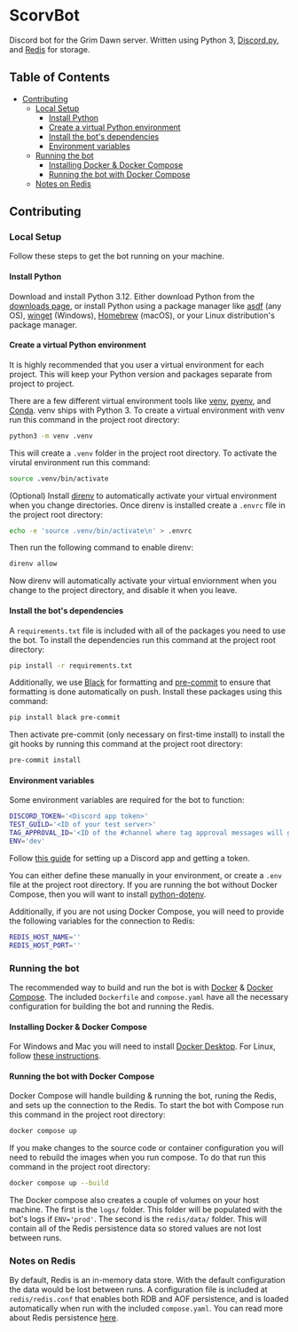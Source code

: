 # ScorvBot

Discord bot for the Grim Dawn server. Written using Python 3, [Discord.py](https://discordpy.readthedocs.io/en/stable/#), and [Redis](https://redis.io/docs/latest/get-started/) for storage.

## Table of Contents

- [Contributing](#contributing)
  - [Local Setup](#local-setup)
    - [Install Python](#install-python)
    - [Create a virtual Python environment](#create-a-virtual-python-environment)
    - [Install the bot's dependencies](#install-the-bots-dependencies)
    - [Environment variables](#environment-variables)
  - [Running the bot](#running-the-bot)
    - [Installing Docker \& Docker Compose](#installing-docker--docker-compose)
    - [Running the bot with Docker Compose](#running-the-bot-with-docker-compose)
  - [Notes on Redis](#notes-on-redis)

## Contributing

### Local Setup

Follow these steps to get the bot running on your machine.

#### Install Python

Download and install Python 3.12. Either download Python from the [downloads page](https://www.python.org/downloads/), or install Python using a package manager like [asdf](https://asdf-vm.com/) (any OS), [winget](https://learn.microsoft.com/en-us/windows/package-manager/winget/) (Windows), [Homebrew](https://docs.brew.sh/Homebrew-and-Python) (macOS), or your Linux distribution's package manager.

#### Create a virtual Python environment

It is highly recommended that you user a virtual environment for each project. This will keep your Python version and packages separate from project to project.

There are a few different virtual environment tools like [venv](https://docs.python.org/3/library/venv.html), [pyenv](https://github.com/pyenv/pyenv), and [Conda](https://docs.conda.io/projects/conda/en/latest/index.html). venv ships with Python 3. To create a virtual environment with venv run this command in the project root directory:

```sh
python3 -m venv .venv
```

This will create a `.venv` folder in the project root directory. To activate the virutal environment run this command:

```sh
source .venv/bin/activate
```

(Optional) Install [direnv](https://direnv.net/) to automatically activate your virtual environment when you change directories. Once direnv is installed create a `.envrc` file in the project root directory:

```sh
echo -e 'source .venv/bin/activate\n' > .envrc
```

Then run the following command to enable direnv:

```sh
direnv allow
```

Now direnv will automatically activate your virtual enviornment when you change to the project directory, and disable it when you leave.

#### Install the bot's dependencies

A `requirements.txt` file is included with all of the packages you need to use the bot. To install the dependencies run this command at the project root directory:

```sh
pip install -r requirements.txt
```

Additionally, we use [Black](https://black.readthedocs.io/en/stable/index.html) for formatting and [pre-commit](https://pre-commit.com/) to ensure that formatting is done automatically on push. Install these packages using this command:

```sh
pip install black pre-commit
```

Then activate pre-commit (only necessary on first-time install) to install the git hooks by running this command at the project root directory:

```sh
pre-commit install
```

#### Environment variables

Some environment variables are required for the bot to function:

```sh
DISCORD_TOKEN='<Discord app token>'
TEST_GUILD='<ID of your test server>'
TAG_APPROVAL_ID='<ID of the #channel where tag approval messages will go>'
ENV='dev'
```

Follow [this guide](https://discordpy.readthedocs.io/en/stable/discord.html) for setting up a Discord app and getting a token.

You can either define these manually in your environment, or create a `.env` file at the project root directory. If you are running the bot without Docker Compose, then you will want to install [python-dotenv](https://github.com/theskumar/python-dotenv).

Additionally, if you are not using Docker Compose, you will need to provide the following variables for the connection to Redis:

```sh
REDIS_HOST_NAME=''
REDIS_HOST_PORT=''
```

### Running the bot

The recommended way to build and run the bot is with [Docker](https://www.docker.com/) & [Docker Compose](https://docs.docker.com/compose/). The included `Dockerfile` and `compose.yaml` have all the necessary configuration for building the bot and running the Redis.

#### Installing Docker & Docker Compose

For Windows and Mac you will need to install [Docker Desktop](https://www.docker.com/products/docker-desktop/). For Linux, follow [these instructions](https://docs.docker.com/desktop/setup/install/linux/).

#### Running the bot with Docker Compose

Docker Compose will handle building & running the bot, runing the Redis, and sets up the connection to the Redis. To start the bot with Compose run this command in the project root directory:

```sh
docker compose up
```

If you make changes to the source code or container configuration you will need to rebuild the images when you run compose. To do that run this command in the project root directory:

```sh
docker compose up --build
```

The Docker compose also creates a couple of volumes on your host machine. The first is the `logs/` folder. This folder will be populated with the bot's logs if `ENV='prod'`. The second is the `redis/data/` folder. This will contain all of the Redis persistence data so stored values are not lost between runs.

### Notes on Redis

By default, Redis is an in-memory data store. With the default configuration the data would be lost between runs. A configuration file is included at `redis/redis.conf` that enables both RDB and AOF persistence, and is loaded automatically when run with the included `compose.yaml`. You can read more about Redis persistence [here](https://redis.io/docs/latest/operate/oss_and_stack/management/persistence/).
